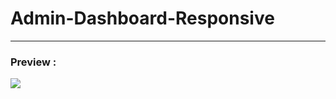 # Admin-Dashboard-Responsive
<hr/>
<h3>Preview :</h3>
<img src="https://github.com/NandhakumarRNK/Admin-Dashboard-Responsive/blob/1008fc52eddedf7a96021979e50a3c44aa4a20ff/screenshot.png" />
